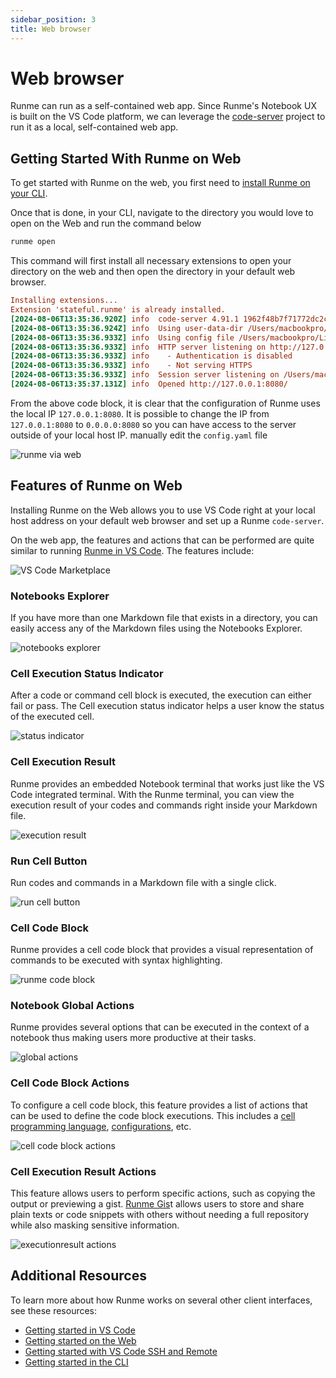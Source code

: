 ```yaml
---
sidebar_position: 3
title: Web browser
---
```


# Web browser

Runme can run as a self-contained web app. Since Runme's Notebook UX is built on the VS Code platform, we can leverage the [code-server](https://github.com/coder/code-server) project to run it as a local, self-contained web app.

## Getting Started With Runme on Web

To get started with Runme on the web, you first need to [install Runme on your CLI](/installation/cli).

Once that is done, in your CLI, navigate to the directory you would love to open on the Web and run the command below

```sh {"id":"01J4PACV3TRAVE12G3GGKK92T5"}
runme open
```

This command will first install all necessary extensions to open your directory on the web and then open the directory in your default web browser.

```ini {"id":"01J4PC7Q3A0Z0TQ5H2255ST8V0"}
Installing extensions...
Extension 'stateful.runme' is already installed.
[2024-08-06T13:35:36.920Z] info  code-server 4.91.1 1962f48b7f71772dc2c060dbaa5a6b4c0792a549
[2024-08-06T13:35:36.924Z] info  Using user-data-dir /Users/macbookpro/.local/share/code-server
[2024-08-06T13:35:36.933Z] info  Using config file /Users/macbookpro/Library/Application Support/runme/code-server/config.yaml
[2024-08-06T13:35:36.933Z] info  HTTP server listening on http://127.0.0.1:8080/
[2024-08-06T13:35:36.933Z] info    - Authentication is disabled
[2024-08-06T13:35:36.933Z] info    - Not serving HTTPS
[2024-08-06T13:35:36.933Z] info  Session server listening on /Users/macbookpro/.local/share/code-server/code-server-ipc.sock
[2024-08-06T13:35:37.131Z] info  Opened http://127.0.0.1:8080/
```

From the above code block, it is clear that the configuration of Runme uses the local IP `127.0.0.1:8080`. It is possible to change the IP from `127.0.0.1:8080` to `0.0.0.0:8080` so you can have access to the server outside of your local host IP. manually edit the `config.yaml` file

![runme via web](/img/how-runme-works/runme-via-web.png)

## Features of Runme on Web

Installing Runme on the Web allows you to use VS Code right at your local host address on your default web browser and set up a Runme `code-server`.

On the web app, the features and actions that can be performed are quite similar to running [Runme in VS Code](/getting-started/vscode). The features include:

![VS Code Marketplace](/img/installation-page/runme-for-vscode.png)

### Notebooks Explorer

If you have more than one Markdown file that exists in a directory, you can easily access any of the Markdown files using the Notebooks Explorer.

![notebooks explorer](/img/how-runme-works/runme-notebooks-explorer.png)

### Cell Execution Status Indicator

After a code or command cell block is executed, the execution can either fail or pass. The Cell execution status indicator helps a user know the status of the executed cell.

![status indicator](/img/how-runme-works/runme-status-indicator.png)

### Cell Execution Result

Runme provides an embedded Notebook terminal that works just like the VS Code integrated terminal. With the Runme terminal, you can view the execution result of your codes and commands right inside your Markdown file.

![execution result](/img/how-runme-works/runme-cell-execution-result.png)

### Run Cell Button

Run codes and commands in a Markdown file with a single click.

![run cell button](/img/how-runme-works/runme-cell-button.png)

### Cell Code Block

Runme provides a cell code block that provides a visual representation of commands to be executed with syntax highlighting.

![runme code block](/img/how-runme-works/runme-code-block.png)

### Notebook Global Actions

Runme provides several options that can be executed in the context of a notebook thus making users more productive at their tasks.

![global actions](/img/how-runme-works/runme-network-global-actions.png)

### Cell Code Block Actions

To configure a cell code block, this feature provides a list of actions that can be used to define the code block executions. This includes a [cell programming language](https://docs.runme.dev/usage/shebang), [configurations](https://docs.runme.dev/configuration/cell-level), etc.

![cell code block actions](/img/how-runme-works/runme-block-actions.png)

### Cell Execution Result Actions

This feature allows users to perform specific actions, such as copying the output or previewing a gist. [Runme Gis](https://docs.runme.dev/usage/runme-gist)t allows users to store and share plain texts or code snippets with others without needing a full repository while also masking sensitive information.

![executionresult actions](/img/how-runme-works/runme-cells-execution-result-actions.png)

## Additional Resources

To learn more about how Runme works on several other client interfaces, see these resources:

- [Getting started in VS Code](/getting-started/vscode)
- [Getting started on the Web](/getting-started/web)
- [Getting started with VS Code SSH and Remote](/getting-started/vscode-ssh)
- [Getting started in the CLI](/getting-started/cli)
